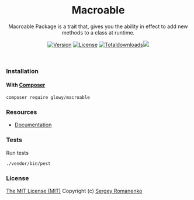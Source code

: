 <h1 align="center">Macroable</h1>
<p align="center">
Macroable Package is a trait that, gives you the ability in effect to add new methods to a class at runtime.
</p>

<p align="center">
<a href="https://github.com/glowyphp/macroable
/releases"><img alt="Version" src="https://img.shields.io/github/release/glowyphp/macroable.svg?label=version&style=for-the-badge"></a>
<a href="https://github.com/glowyphp/macroable"><img src="https://img.shields.io/badge/license-MIT-blue.svg?style=for-the-badge" alt="License"></a>
<a href="https://packagist.org/packages/glowy/macroable"><img src="https://poser.pugx.org/glowy/macroable/downloads?style=for-the-badge" alt="Totaldownloads"></a><img src="http://poser.pugx.org/glowy/macroable/require/php?style=for-the-badge">
</p>

<br>

### Installation

#### With [Composer](https://getcomposer.org)

```
composer require glowy/macroable
```

### Resources
* [Documentation](https://awilum.github.io/glowyphp/macroable)


### Tests

Run tests

```
./vendor/bin/pest
```

### License
[The MIT License (MIT)](https://github.com/glowyphp/macroable/blob/master/LICENSE)
Copyright (c) [Sergey Romanenko](https://github.com/Awilum)
